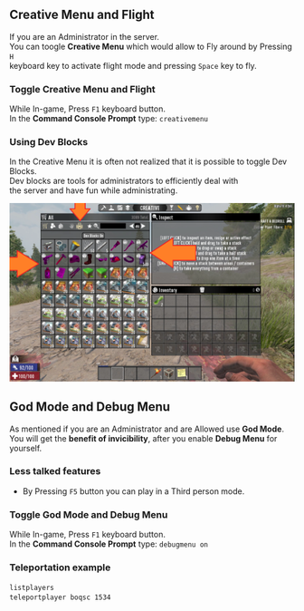 ## Creative Menu and Flight

If you are an Administrator in the server.  
You can toogle **Creative Menu** which would allow to Fly around by Pressing `H`  
keyboard key to activate flight mode and pressing `Space` key to fly.  

### Toggle Creative Menu and Flight
While In-game, Press `F1` keyboard button.  
In the **Command Console Prompt** type: `creativemenu`

### Using Dev Blocks
In the Creative Menu it is often not realized that it is possible to toggle Dev Blocks.  
Dev blocks are tools for administrators to efficiently deal with  
the server and have fun while administrating.

![Toggling Dev Blocks](toggle-dev-blocks.png)

## God Mode and Debug Menu
As mentioned if you are an Administrator and are Allowed use **God Mode**.  
You will get the **benefit of invicibility**, after you enable **Debug Menu** for yourself.

### Less talked features
* By Pressing `F5` button you can play in a Third person mode.

### Toggle God Mode and Debug Menu
While In-game, Press `F1` keyboard button.  
In the **Command Console Prompt** type: `debugmenu on`

### Teleportation example
`listplayers`  
`teleportplayer boqsc 1534`  
